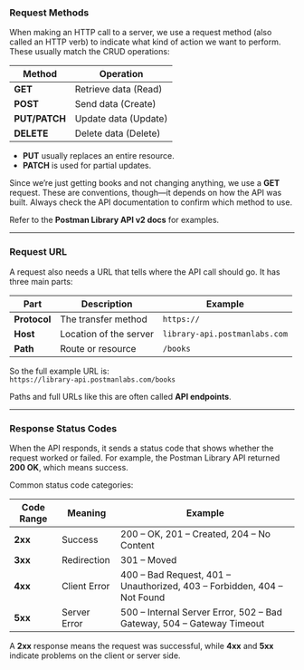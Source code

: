 ### Request Methods  
When making an HTTP call to a server, we use a request method (also called an HTTP verb) to indicate what kind of action we want to perform. These usually match the CRUD operations:

| Method | Operation |  
| ------- | ---------- |  
| **GET** | Retrieve data (Read) |  
| **POST** | Send data (Create) |  
| **PUT/PATCH** | Update data (Update) |  
| **DELETE** | Delete data (Delete) |  

- **PUT** usually replaces an entire resource.  
- **PATCH** is used for partial updates.  

Since we’re just getting books and not changing anything, we use a **GET** request. These are conventions, though—it depends on how the API was built. Always check the API documentation to confirm which method to use.

Refer to the **Postman Library API v2 docs** for examples.  

---

### Request URL  
A request also needs a URL that tells where the API call should go. It has three main parts:  

| Part | Description | Example |  
| ----- | ------------ | -------- |  
| **Protocol** | The transfer method | `https://` |  
| **Host** | Location of the server | `library-api.postmanlabs.com` |  
| **Path** | Route or resource | `/books` |  

So the full example URL is:  
`https://library-api.postmanlabs.com/books`  

Paths and full URLs like this are often called **API endpoints**.  

---

### Response Status Codes  
When the API responds, it sends a status code that shows whether the request worked or failed. For example, the Postman Library API returned **200 OK**, which means success.

Common status code categories:

| Code Range | Meaning | Example |  
| ----------- | -------- | -------- |  
| **2xx** | Success | 200 – OK, 201 – Created, 204 – No Content |  
| **3xx** | Redirection | 301 – Moved |  
| **4xx** | Client Error | 400 – Bad Request, 401 – Unauthorized, 403 – Forbidden, 404 – Not Found |  
| **5xx** | Server Error | 500 – Internal Server Error, 502 – Bad Gateway, 504 – Gateway Timeout |  

A **2xx** response means the request was successful, while **4xx** and **5xx** indicate problems on the client or server side.
